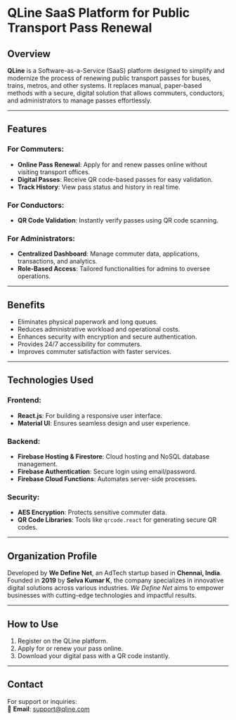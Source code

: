 # QLine SaaS Platform for Public Transport Pass Renewal

## Overview
**QLine** is a Software-as-a-Service (SaaS) platform designed to simplify and modernize the process of renewing public transport passes for buses, trains, metros, and other systems. It replaces manual, paper-based methods with a secure, digital solution that allows commuters, conductors, and administrators to manage passes effortlessly.

---

## Features

### For Commuters:
- **Online Pass Renewal**: Apply for and renew passes online without visiting transport offices.
- **Digital Passes**: Receive QR code-based passes for easy validation.
- **Track History**: View pass status and history in real time.

### For Conductors:
- **QR Code Validation**: Instantly verify passes using QR code scanning.

### For Administrators:
- **Centralized Dashboard**: Manage commuter data, applications, transactions, and analytics.
- **Role-Based Access**: Tailored functionalities for admins to oversee operations.

---

## Benefits
- Eliminates physical paperwork and long queues.
- Reduces administrative workload and operational costs.
- Enhances security with encryption and secure authentication.
- Provides 24/7 accessibility for commuters.
- Improves commuter satisfaction with faster services.

---

## Technologies Used

### Frontend:
- **React.js**: For building a responsive user interface.
- **Material UI**: Ensures seamless design and user experience.

### Backend:
- **Firebase Hosting & Firestore**: Cloud hosting and NoSQL database management.
- **Firebase Authentication**: Secure login using email/password.
- **Firebase Cloud Functions**: Automates server-side processes.

### Security:
- **AES Encryption**: Protects sensitive commuter data.
- **QR Code Libraries**: Tools like `qrcode.react` for generating secure QR codes.

---

## Organization Profile
Developed by **We Define Net**, an AdTech startup based in **Chennai, India**. Founded in **2019** by **Selva Kumar K**, the company specializes in innovative digital solutions across various industries. *We Define Net* aims to empower businesses with cutting-edge technologies and impactful results.

---

## How to Use
1. Register on the QLine platform.
2. Apply for or renew your pass online.
3. Download your digital pass with a QR code instantly.

---

## Contact
For support or inquiries:  
📧 **Email**: [support@qline.com](mailto:support@qline.com)
